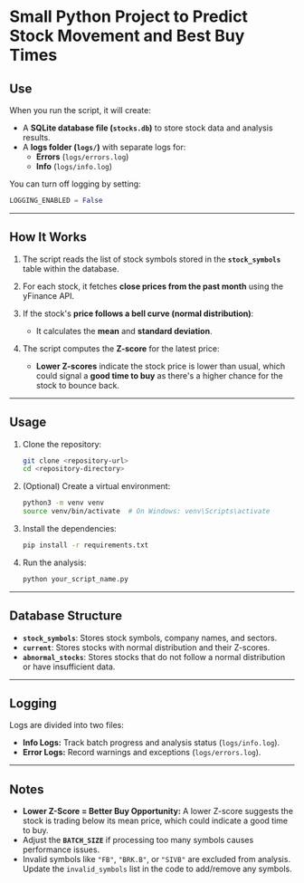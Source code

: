 # **Small Python Project to Predict Stock Movement and Best Buy Times**

## **Use**

When you run the script, it will create:
- A **SQLite database file (`stocks.db`)** to store stock data and analysis results.
- A **logs folder (`logs/`)** with separate logs for:
  - **Errors** (`logs/errors.log`)
  - **Info** (`logs/info.log`)

You can turn off logging by setting:

```python
LOGGING_ENABLED = False  
```

---

## **How It Works**

1. The script reads the list of stock symbols stored in the **`stock_symbols`** table within the database.

2. For each stock, it fetches **close prices from the past month** using the yFinance API.

3. If the stock's **price follows a bell curve (normal distribution)**:
   - It calculates the **mean** and **standard deviation**.

4. The script computes the **Z-score** for the latest price:
   - **Lower Z-scores** indicate the stock price is lower than usual, which could signal a **good time to buy** as there's a higher chance for the stock to bounce back.

---

## **Usage**

1. Clone the repository:

   ```bash
   git clone <repository-url>
   cd <repository-directory>
   ```

2. (Optional) Create a virtual environment:

   ```bash
   python3 -m venv venv
   source venv/bin/activate  # On Windows: venv\Scripts\activate
   ```

3. Install the dependencies:

   ```bash
   pip install -r requirements.txt
   ```

4. Run the analysis:

   ```bash
   python your_script_name.py
   ```

---

## **Database Structure**

- **`stock_symbols`**: Stores stock symbols, company names, and sectors.
- **`current`**: Stores stocks with normal distribution and their Z-scores.
- **`abnormal_stocks`**: Stores stocks that do not follow a normal distribution or have insufficient data.

---

## **Logging**

Logs are divided into two files:
- **Info Logs:** Track batch progress and analysis status (`logs/info.log`).
- **Error Logs:** Record warnings and exceptions (`logs/errors.log`).

---

## **Notes**
- **Lower Z-Score = Better Buy Opportunity:** A lower Z-score suggests the stock is trading below its mean price, which could indicate a good time to buy.
- Adjust the **`BATCH_SIZE`** if processing too many symbols causes performance issues.
- Invalid symbols like `"FB"`, `"BRK.B"`, or `"SIVB"` are excluded from analysis. Update the `invalid_symbols` list in the code to add/remove any symbols.
